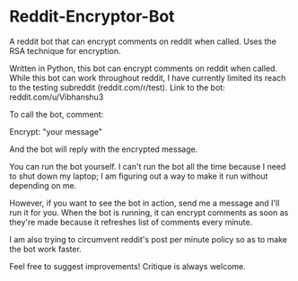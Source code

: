 # Reddit-Encryptor-Bot
A reddit bot that can encrypt comments on reddit when called. Uses the RSA technique for encryption.

Written in Python, this bot can encrypt comments on reddit when called. While this bot can work throughout reddit, I have 
currently limited its reach to the testing subreddit (reddit.com/r/test).
Link to the bot: reddit.com/u/Vibhanshu3 

To call the bot, comment:

Encrypt: "your message"

And the bot will reply with the encrypted message.

You can run the bot yourself. I can't run the bot all the time because I need to shut down my laptop; I am figuring out a way to make 
it run without depending on me.

However, if you want to see the bot in action, send me a message and I'll run it for you. When the bot is running, it can encrypt comments
as soon as they're made because it refreshes list of comments every minute.

I am also trying to circumvent reddit's post per minute policy so as to make the bot work faster.

Feel free to suggest improvements! Critique is always welcome.



